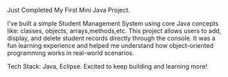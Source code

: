 Just Completed My First Mini Java Project.

I’ve built a simple Student Management System using core Java concepts like: classes, objects, arrays,methods,etc.
This project allows users to add, display, and delete student records directly through the console.
It was a fun learning experience and helped me understand how object-oriented programming works in real-world scenarios.

Tech Stack: Java, Eclipse.
Excited to keep building and learning more! 
